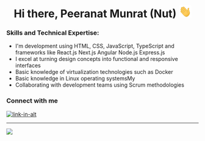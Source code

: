 # <div align="center">Hi there, Peeranat Munrat (Nut) <img src="https://raw.githubusercontent.com/fResult/fResult/main/assets/wave.gif" height="32" width="32" alt="waved" /></div>

### Skills and Technical Expertise:

- I'm development using HTML, CSS, JavaScript, TypeScript and frameworks like React.js Next.js Angular Node.js Express.js
- I excel at turning design concepts into functional and responsive interfaces
- Basic knowledge of virtualization technologies such as Docker
- Basic knowledge in Linux operating systemsMy
- Collaborating with development teams using Scrum methodologies

### Connect with me
[<img src="https://raw.githubusercontent.com/rahuldkjain/github-profile-readme-generator/master/src/images/icons/Social/linked-in-alt.svg" alt="link-in-alt" height="30" width="40" />](https://www.linkedin.com/in/peeranat-munrat)

---

<img src="https://komarev.com/ghpvc/?username=MikiKung&style=flat"/>
